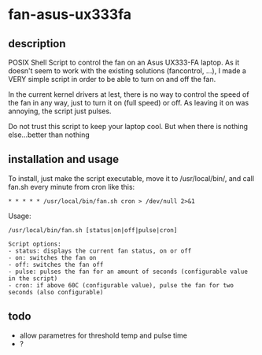 # fan-asus-ux333fa

## description
POSIX Shell Script to control the fan on an Asus UX333-FA laptop. As it doesn't seem to work with the existing solutions (fancontrol, ...), I made a VERY simple script in order to be able to turn on and off the fan.

In the current kernel drivers at lest, there is no way to control the speed of the fan in any way, just to turn it on (full speed) or off. As leaving it on was annoying, the script just pulses.

Do not trust this script to keep your laptop cool. But when there is nothing else...better than nothing

## installation and usage
To install, just make the script executable, move it to /usr/local/bin/, and call fan.sh every minute from cron like this:
```
* * * * * /usr/local/bin/fan.sh cron > /dev/null 2>&1
```

Usage:
```
/usr/local/bin/fan.sh [status|on|off|pulse|cron]

Script options:
- status: displays the current fan status, on or off
- on: switches the fan on
- off: switches the fan off
- pulse: pulses the fan for an amount of seconds (configurable value in the script)
- cron: if above 60C (configurable value), pulse the fan for two seconds (also configurable)
```

## todo
- allow parametres for threshold temp and pulse time
- ?
